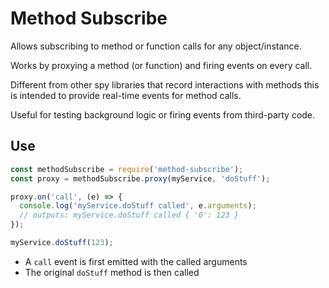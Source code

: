 # Method Subscribe

Allows subscribing to method or function calls for any object/instance.

Works by proxying a method (or function) and firing events on every call.

Different from other spy libraries that record interactions with methods this is intended to provide real-time events for method calls.

Useful for testing background logic or firing events from third-party code.

## Use

```js
const methodSubscribe = require('method-subscribe');
const proxy = methodSubscribe.proxy(myService, 'doStuff');

proxy.on('call', (e) => {
  console.log('myService.doStuff called', e.arguments);
  // outputs: myService.doStuff called { '0': 123 }
});

myService.doStuff(123);
```

- A `call` event is first emitted with the called arguments
- The original `doStuff` method is then called
